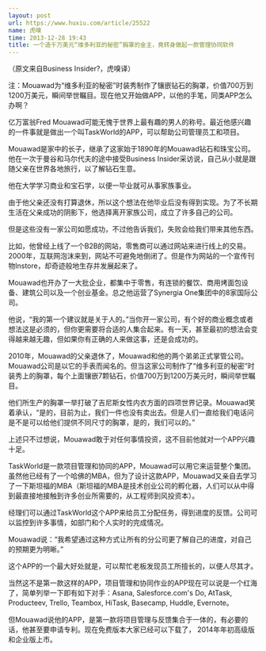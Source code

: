```yaml
---
layout: post
url: https://www.huxiu.com/article/25522
name: 虎嗅
time: 2013-12-28 19:43
title: 一个造千万美元“维多利亚的秘密”胸罩的金主，竟转身做起一款管理协同软件
---
```

（原文来自Business Insider?，虎嗅译）

注：Mouawad为“维多利亚的秘密”时装秀制作了镶嵌钻石的胸罩，价值700万到1200万美元，瞬间举世瞩目。现在他又开始做APP，以他的手笔，同类APP怎么办啊？

亿万富翁Fred Mouawad可能无愧于世界上最有趣的男人的称号。最近他感兴趣的一件事就是做出一个叫TaskWorld的APP，可以帮助公司管理员工和项目。

Mouawad是家中的长子，继承了这家始于1890年的Mouawad钻石和珠宝公司。他在一次于曼谷和马尔代夫的途中接受Business Insider采访说，自己从小就是跟随父亲在世界各地旅行，以了解钻石生意。

他在大学学习商业和宝石学，以便一毕业就可从事家族事业。

由于他父亲还没有打算退休，所以这个想法在他毕业后没有得到实现。为了不长期生活在父亲成功的阴影下，他选择离开家族公司，成立了许多自己的公司。

但是这些没有一家公司如愿成功，不过他告诉我们，失败会给我们带来其他东西。

比如，他曾经上线了一个B2B的网站，零售商可以通过网站来进行线上的交易。2000年，互联网泡沫来到，网站不可避免地倒闭了。但是作为网站的一个宣传刊物Instore，却奇迹般地生存并发展起来了。

Mouawad也开办了一大批企业，都集中于零售，有连锁的餐饮、商用烤面包设备、建筑公司以及一个创业基金。总之他运营了Synergia One集团中的8家国际公司。

他说，“我的第一个建议就是关于人的。”当你开一家公司，有个好的商业概念或者想法这是必须的，但你更需要将合适的人集合起来。有一天，甚至最初的想法会变得越来越无趣，但如果你有正确的人来做这事，还是会成功的。

2010年，Mouawad的父亲退休了，Mouawad和他的两个弟弟正式掌管公司。Mouawad公司是以它的手表而闻名的。但当这家公司制作了“维多利亚的秘密”时装秀上的胸罩，每个上面镶嵌7颗钻石，价值700万到1200万美元时，瞬间举世瞩目。

他们所生产的胸罩一举打破了吉尼斯女性内衣方面的四项世界记录。Mouawad笑着承认，“是的，目前为止，我们一件也没有卖出去。但是人们一直给我们电话问是不是可以给他们提供不同尺寸的胸罩，是的，我们可以的。”

上述只不过想说，Mouawad敢于对任何事情投资，这不目前他就对一个APP兴趣十足。

TaskWorld是一款项目管理和协同的APP，Mouawad可以用它来运营整个集团。虽然他已经有了一个哈佛的MBA，但为了设计这款APP，Mouawad又亲自去学习了一下斯坦福的MBA（斯坦福的MBA是技术创业公司的孵化器，人们可以从中得到最直接地接触到许多创业所需要的，从工程师到风投资本）。

经理们可以通过TaskWorld这个APP来给员工分配任务，得到进度的反馈。公司可以监控到许多事情，如部门和个人实时的完成情况。

Mouawad说：“我希望通过这种方式让所有的分公司更了解自己的进度，对自己的预期更为明晰。”

这个APP的一个最大好处就是，可以帮忙老板发现员工所擅长的，以便人尽其才。

当然这不是第一款这样的APP，项目管理和协同作业的APP现在可以说是一个红海了，简单列举一下即有如下对手：Asana, Salesforce.com's Do, AtTask, Producteev, Trello, Teambox, HiTask, Basecamp, Huddle, Evernote。

但Mouawad说他的APP，是第一款将项目管理与反馈集合于一体的，有必要的话，他甚至要申请专利。现在免费版本大家已经可以下载了， 2014年年初高级版和企业版上市。

